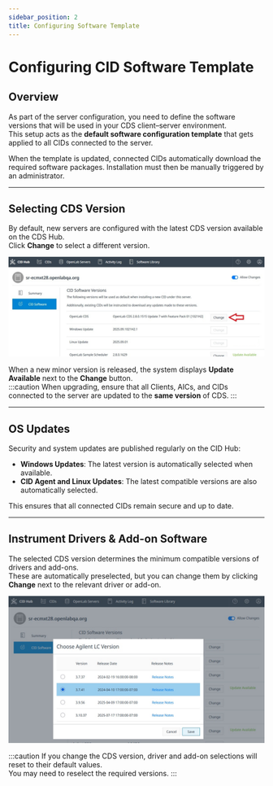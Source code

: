 ```yaml
---
sidebar_position: 2
title: Configuring Software Template
---
```


# Configuring CID Software Template

## Overview
As part of the server configuration, you need to define the software versions that will be used in your CDS client–server environment.  
This setup acts as the **default software configuration template** that gets applied to all CIDs connected to the server.

When the template is updated, connected CIDs automatically download the required software packages. Installation must then be manually triggered by an administrator.

---

## Selecting CDS Version
By default, new servers are configured with the latest CDS version available on the CDS Hub.  
Click **Change** to select a different version.

![Select CDS](./img/select-cds.jpg)

When a new minor version is released, the system displays **Update Available** next to the **Change** button.  
:::caution
When upgrading, ensure that all Clients, AICs, and CIDs connected to the server are updated to the **same version** of CDS.
:::

---

## OS Updates
Security and system updates are published regularly on the CID Hub:  

- **Windows Updates**: The latest version is automatically selected when available.  
- **CID Agent and Linux Updates**: The latest compatible versions are also automatically selected.  

This ensures that all connected CIDs remain secure and up to date.

---

## Instrument Drivers & Add-on Software
The selected CDS version determines the minimum compatible versions of drivers and add-ons.  
These are automatically preselected, but you can change them by clicking **Change** next to the relevant driver or add-on.

![Select Drivers](./img/select-drivers.jpg)

:::caution
If you change the CDS version, driver and add-on selections will reset to their default values.  
You may need to reselect the required versions.
:::
